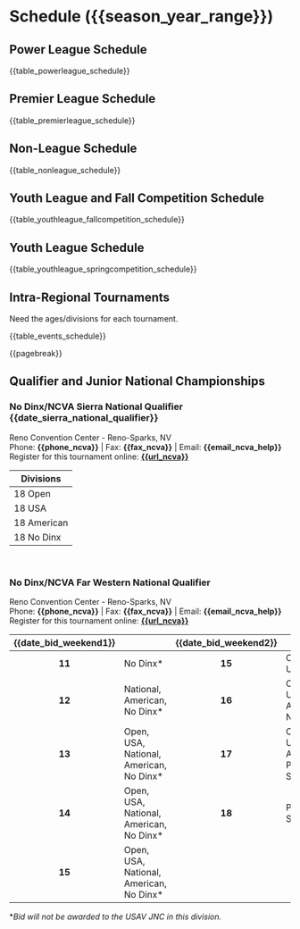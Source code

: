 # **Schedule ({{season_year_range}})**

## Power League Schedule
{{table_powerleague_schedule}}

## Premier League Schedule
{{table_premierleague_schedule}}

## Non-League Schedule
{{table_nonleague_schedule}}

## Youth League and Fall Competition Schedule
{{table_youthleague_fallcompetition_schedule}}

## Youth League Schedule
{{table_youthleague_springcompetition_schedule}}

## Intra-Regional Tournaments

<div class="--needsediting">Need the ages/divisions for each tournament.</div>

{{table_events_schedule}}

{{pagebreak}}

## Qualifier and Junior National Championships

<div class="--centered --infocallout --bgblue --tw50 --tbordered">

### **No Dinx/NCVA Sierra National Qualifier {{date_sierra_national_qualifier}}**
Reno Convention Center - Reno-Sparks, NV <br>
Phone: **{{phone_ncva}}** | Fax: **{{fax_ncva}}** | Email: **{{email_ncva_help}}** <br>
Register for this tournament online: **[{{url_ncva}}]({{url_ncva}})**

| **Divisions** |
| ---|
| 18 Open |
| 18 USA |
| 18 American |
| 18 No Dinx |

</div>

<br>

<div class="--centered --infocallout --bgblue --tw75 --tbordered">

### **No Dinx/NCVA Far Western National Qualifier**
Reno Convention Center - Reno-Sparks, NV <br>
Phone: **{{phone_ncva}}** | Fax: **{{fax_ncva}}** | Email: **{{email_ncva_help}}** <br>
Register for this tournament online: **[{{url_ncva}}]({{url_ncva}})**

| **{{date_bid_weekend1}}** || **{{date_bid_weekend2}}** ||
| :---: | ---| :---: | ---|
| **11** | No Dinx* |**15** | Open, USA |
| **12** | National, American, No Dinx* | **16** | Open, USA, American, No Dinx* |
| **13** | Open, USA, National, American, No Dinx* | **17** | Open, USA, American, Prime*, Select* |
| **14** | Open, USA, National, American, No Dinx* | **18** | Prime*, Select* |
| **15** | Open, USA, National, American, No Dinx* | | |

**Bid will not be awarded to the USAV JNC in this division.* 

</div>
